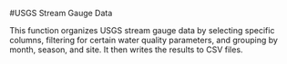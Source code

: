 #USGS Stream Gauge Data

This function organizes USGS stream gauge data by selecting specific columns, filtering for certain water quality parameters, and grouping by month, season, and site. It then writes the results to CSV files.
